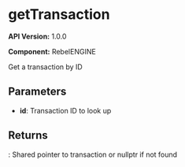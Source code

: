 # getTransaction

**API Version:** 1.0.0

**Component:** RebelENGINE

Get a transaction by ID

## Parameters

- **id**: Transaction ID to look up

## Returns

: Shared pointer to transaction or nullptr if not found

